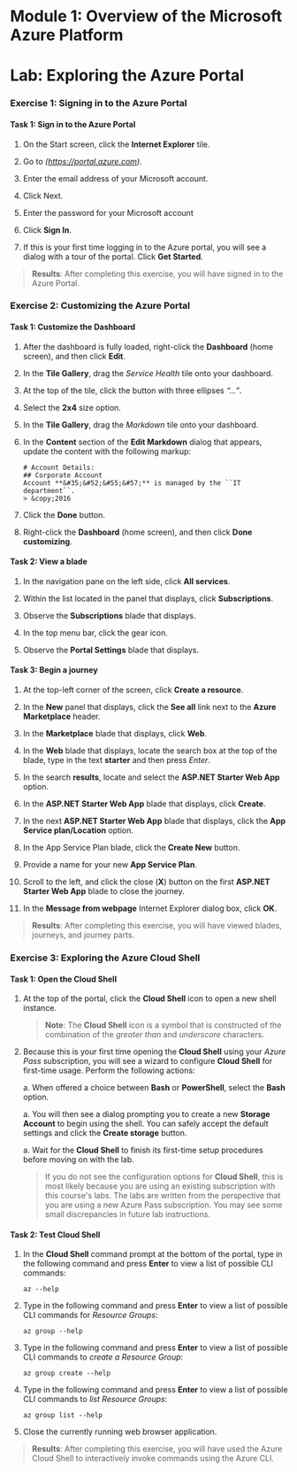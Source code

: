 # Module 1: Overview of the Microsoft Azure Platform

# Lab: Exploring the Azure Portal

### Exercise 1: Signing in to the Azure Portal

#### Task 1: Sign in to the Azure Portal

1. On the Start screen, click the **Internet Explorer** tile.

1. Go to *(<https://portal.azure.com>)*.

1. Enter the email address of your Microsoft account.

1. Click Next.

1. Enter the password for your Microsoft account

1. Click **Sign In**.

1. If this is your first time logging in to the Azure portal, you will see a dialog with a tour of the portal. Click **Get Started**.

> **Results**: After completing this exercise, you will have signed in to the Azure Portal.

### Exercise 2: Customizing the Azure Portal

#### Task 1: Customize the Dashboard

1. After the dashboard is fully loaded, right-click the **Dashboard** (home screen), and then click **Edit**.

1. In the **Tile Gallery**, drag the *Service Health* tile onto your dashboard.

1. At the top of the tile, click the button with three ellipses *“…”*.

1. Select the **2x4** size option.

1. In the **Tile Gallery**, drag the *Markdown* tile onto your dashboard.

1. In the **Content** section of the **Edit Markdown** dialog that appears, update the content with the following markup:

	```
	# Account Details:
	## Corporate Account
	Account **&#35;&#52;&#55;&#57;** is managed by the ``IT department``.
	> &copy;2016
	```

1. Click the **Done** button.

1. Right-click the **Dashboard** (home screen), and then click **Done customizing**.

#### Task 2: View a blade

1. In the navigation pane on the left side, click **All services**.

1. Within the list located in the panel that displays, click **Subscriptions**.

1. Observe the **Subscriptions** blade that displays.

1. In the top menu bar, click the gear icon.

1. Observe the **Portal Settings** blade that displays.

#### Task 3: Begin a journey

1. At the top-left corner of the screen, click **Create a resource**.

1. In the **New** panel that displays, click the **See all** link next to the **Azure Marketplace** header.

1. In the **Marketplace** blade that displays, click **Web**.

1. In the **Web** blade that displays, locate the search box at the top of the blade, type in the text **starter** and then press *Enter*.

1. In the search **results**, locate and select the **ASP.NET Starter Web App** option.

1. In the **ASP.NET Starter Web App** blade that displays, click **Create**.

1. In the next **ASP.NET Starter Web App** blade that displays, click the **App Service plan/Location** option.

1. In the App Service Plan blade, click the **Create New** button.

1. Provide a name for your new **App Service Plan**.

1. Scroll to the left, and click the close (**X**) button on the first **ASP.NET Starter Web App** blade to close the journey.

1. In the **Message from webpage** Internet Explorer dialog box, click **OK**.

> **Results**: After completing this exercise, you will have viewed blades, journeys, and journey parts.

### Exercise 3: Exploring the Azure Cloud Shell

#### Task 1: Open the Cloud Shell

1. At the top of the portal, click the **Cloud Shell** icon to open a new shell instance.

    > **Note**: The **Cloud Shell** icon is a symbol that is constructed of the combination of the *greater than* and *underscore* characters.

1. Because this is your first time opening the **Cloud Shell** using your *Azure Pass* subscription, you will see a wizard to configure **Cloud Shell** for first-time usage. Perform the following actions:

    a. When offered a choice between **Bash** or **PowerShell**, select the **Bash** option.

    a. You will then see a dialog prompting you to create a new **Storage Account** to begin using the shell. You can safely accept the default settings and click the **Create storage** button.

    a. Wait for the **Cloud Shell** to finish its first-time setup procedures before moving on with the lab.

    > If you do not see the configuration options for **Cloud Shell**, this is most likely because you are using an existing subscription with this course's labs. The labs are written from the perspective that you are using a new Azure Pass subscription. You may see some small discrepancies in future lab instructions.

#### Task 2: Test Cloud Shell

1. In the **Cloud Shell** command prompt at the bottom of the portal, type in the following command and press **Enter** to view a list of possible CLI commands:

    ```
    az --help
    ```

1. Type in the following command and press **Enter** to view a list of possible CLI commands for *Resource Groups*:

    ```
    az group --help
    ```

1. Type in the following command and press **Enter** to view a list of possible CLI commands to *create a Resource Group*:

    ```
    az group create --help
    ```

1. Type in the following command and press **Enter** to view a list of possible CLI commands to *list Resource Groups*:

    ```
    az group list --help
    ```

1. Close the currently running web browser application.

> **Results**: After completing this exercise, you will have used the Azure Cloud Shell to interactively invoke commands using the Azure CLI.
